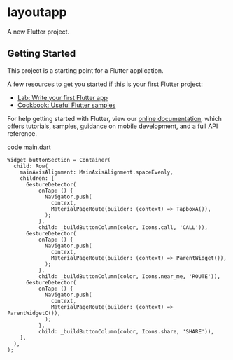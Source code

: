 # layoutapp

A new Flutter project.

## Getting Started

This project is a starting point for a Flutter application.

A few resources to get you started if this is your first Flutter project:

- [Lab: Write your first Flutter app](https://flutter.dev/docs/get-started/codelab)
- [Cookbook: Useful Flutter samples](https://flutter.dev/docs/cookbook)

For help getting started with Flutter, view our
[online documentation](https://flutter.dev/docs), which offers tutorials,
samples, guidance on mobile development, and a full API reference.

code main.dart

    Widget buttonSection = Container(
      child: Row(
        mainAxisAlignment: MainAxisAlignment.spaceEvenly,
        children: [
          GestureDetector(
              onTap: () {
                Navigator.push(
                  context,
                  MaterialPageRoute(builder: (context) => TapboxA()),
                );
              },
              child: _buildButtonColumn(color, Icons.call, 'CALL')),
          GestureDetector(
              onTap: () {
                Navigator.push(
                  context,
                  MaterialPageRoute(builder: (context) => ParentWidget()),
                );
              },
              child: _buildButtonColumn(color, Icons.near_me, 'ROUTE')),
          GestureDetector(
              onTap: () {
                Navigator.push(
                  context,
                  MaterialPageRoute(builder: (context) => ParentWidgetC()),
                );
              },
              child: _buildButtonColumn(color, Icons.share, 'SHARE')),
        ],
      ),
    );

